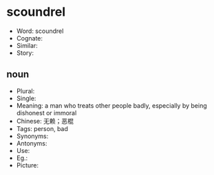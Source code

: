 # scoundrel

- Word: scoundrel
- Cognate: 
- Similar: 
- Story: 

## noun

- Plural: 
- Single: 
- Meaning: a man who treats other people badly, especially by being dishonest or immoral
- Chinese: 无赖；恶棍
- Tags: person, bad
- Synonyms: 
- Antonyms: 
- Use: 
- Eg.: 
- Picture: 

